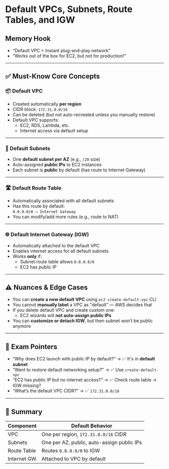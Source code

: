 # Default VPCs, Subnets, Route Tables, and IGW

## Memory Hook

- “Default VPC = Instant plug-and-play network”
- “Works out of the box for EC2, but not for production!”

---

## ✅ Must-Know Core Concepts

### 📦 Default VPC

- Created automatically **per region**
- CIDR block: `172.31.0.0/16`  
- Can be deleted (but not auto-recreated unless you manually restore)
- Default VPC supports:
  - EC2, RDS, Lambda, etc.
  - Internet access via default setup

---

### 🧩 Default Subnets

- One **default subnet per AZ** (e.g., `/20` size)
- Auto-assigned **public IPs** to EC2 instances
- Each subnet is **public** by default (has route to Internet Gateway)

---

### 🛣️ Default Route Table

- Automatically associated with all default subnets
- Has this route by default:  
  `0.0.0.0/0 → Internet Gateway`
- You can modify/add more rules (e.g., route to NAT)

---

### 🌐 Default Internet Gateway (IGW)

- Automatically attached to the default VPC
- Enables internet access for all default subnets
- Works **only** if:
  - Subnet route table allows `0.0.0.0/0`
  - EC2 has public IP

---

## ⚠️ Nuances & Edge Cases

- You can **create a new default VPC** using `ec2 create-default-vpc` CLI
- You cannot **manually label** a VPC as "default" — AWS decides that
- If you delete default VPC and create custom one:
  - EC2 wizards will **not auto-assign public IPs**
- You can **customize or detach IGW**, but then subnet won’t be public anymore

---

## 📌 Exam Pointers

- “Why does EC2 launch with public IP by default?” → ✅ It's in **default subnet**
- “Want to restore default networking setup?” → ✅ Use `create-default-vpc`
- “EC2 has public IP but no internet access?” → ✅ Check route table → IGW missing?
- “What’s the default VPC CIDR?” → ✅ `172.31.0.0/16`

---

## 🧠 Summary

| Component      | Default Behavior                                         |
|----------------|----------------------------------------------------------|
| VPC            | One per region, `172.31.0.0/16` CIDR                     |
| Subnets        | One per AZ, public, auto-assign public IPs              |
| Route Table    | Routes `0.0.0.0/0` to IGW                                |
| Internet GW    | Attached to VPC by default                              |
